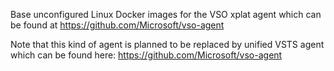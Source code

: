 Base unconfigured Linux Docker images for the VSO xplat agent which can be found
at https://github.com/Microsoft/vso-agent

Note that this kind of agent is planned to be replaced by unified VSTS agent
which can be found here: https://github.com/Microsoft/vso-agent

